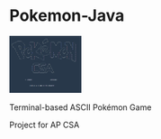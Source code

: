 # Pokemon-Java
<img src="thumbnail.PNG" width="128"/>


Terminal-based ASCII Pokémon Game


Project for AP CSA
